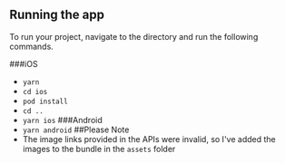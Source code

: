 
## Running the app
To run your project, navigate to the directory and run the following commands.

###iOS
* `yarn`
* `cd ios`
* `pod install`
* `cd ..`
* `yarn ios`
###Android
* `yarn android`
##Please Note
* The image links provided in the APIs were invalid, so I've added the images to the bundle in the `assets` folder 
